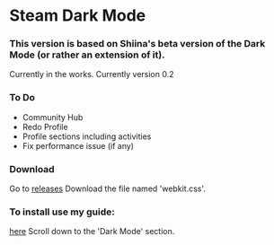 # Steam Dark Mode

### This version is based on Shiina's beta version of the Dark Mode (or rather an extension of it).

Currently in the works. Currently version 0.2

### To Do
- Community Hub
- Redo Profile
- Profile sections including activities
- Fix performance issue (if any)

### Download
Go to [releases](https://github.com/BallOpener/steam-dark-mode/releases/)
Download the file named 'webkit.css'.

### To install use my guide:
[here](https://steamcommunity.com/sharedfiles/filedetails/?id=1941650801)
Scroll down to the 'Dark Mode' section.

